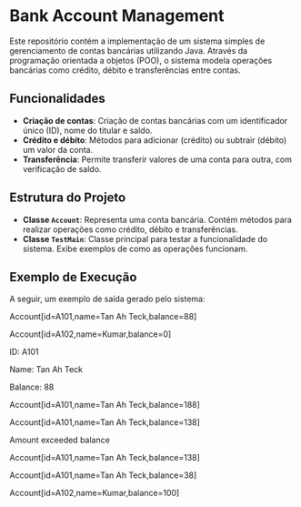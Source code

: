 # Bank Account Management

Este repositório contém a implementação de um sistema simples de gerenciamento de contas bancárias utilizando Java. Através da programação orientada a objetos (POO), o sistema modela operações bancárias como crédito, débito e transferências entre contas.

## Funcionalidades

- **Criação de contas**: Criação de contas bancárias com um identificador único (ID), nome do titular e saldo.
- **Crédito e débito**: Métodos para adicionar (crédito) ou subtrair (débito) um valor da conta.
- **Transferência**: Permite transferir valores de uma conta para outra, com verificação de saldo.

## Estrutura do Projeto

- **Classe `Account`**: Representa uma conta bancária. Contém métodos para realizar operações como crédito, débito e transferências.
- **Classe `TestMain`**: Classe principal para testar a funcionalidade do sistema. Exibe exemplos de como as operações funcionam.

## Exemplo de Execução

A seguir, um exemplo de saída gerado pelo sistema:

Account[id=A101,name=Tan Ah Teck,balance=88]

Account[id=A102,name=Kumar,balance=0]

ID: A101

Name: Tan Ah Teck

Balance: 88

Account[id=A101,name=Tan Ah Teck,balance=188]

Account[id=A101,name=Tan Ah Teck,balance=138]

Amount exceeded balance

Account[id=A101,name=Tan Ah Teck,balance=138]

Account[id=A101,name=Tan Ah Teck,balance=38]

Account[id=A102,name=Kumar,balance=100]
